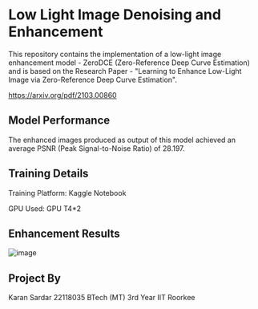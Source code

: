 # Low Light Image Denoising and Enhancement

This repository contains the implementation of a low-light image enhancement model - ZeroDCE (Zero-Reference Deep Curve Estimation) and is based on the Research Paper - "Learning to Enhance Low-Light Image via Zero-Reference Deep Curve Estimation".


https://arxiv.org/pdf/2103.00860


## Model Performance

The enhanced images produced as output of this model achieved an average PSNR (Peak Signal-to-Noise Ratio) of 28.197.

## Training Details

Training Platform: Kaggle Notebook

GPU Used: GPU T4*2

## Enhancement Results

![image](https://github.com/KaranS2111/Low_Light_Image_Denoising_VLG/assets/158291984/a9b89c0d-9ad0-49ee-9acc-d5f1fcbb6b7c)

## Project By

Karan Sardar
22118035
BTech (MT) 3rd Year
IIT Roorkee


